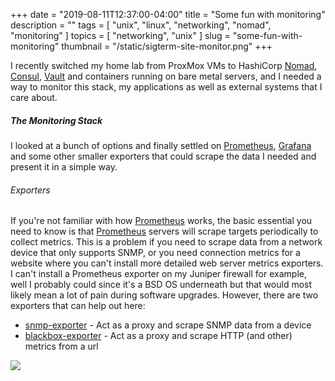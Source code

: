 +++
date        = "2019-08-11T12:37:00-04:00"
title       = "Some fun with monitoring"
description = ""
tags        = [ "unix", "linux", "networking", "nomad", "monitoring" ]
topics      = [ "networking", "unix" ]
slug        = "some-fun-with-monitoring"
thumbnail   = "/static/sigterm-site-monitor.png"
+++

I recently switched my home lab from ProxMox VMs to HashiCorp [Nomad],
[Consul], [Vault] and containers running on bare metal servers, and I needed
a way to monitor this stack, my applications as well as external systems that
I care about.

[Nomad]: https://www.nomadproject.io/
[Consul]: https://www.consul.io/
[Vault]: https://www.vaultproject.io/

<!--more-->

##### The Monitoring Stack

I looked at a bunch of options and finally settled on [Prometheus], [Grafana]
and some other smaller exporters that could scrape the data I needed and
present it in a simple way.

[Prometheus]: https://prometheus.io/docs/introduction/overview/
[Grafana]: https://grafana.com/

###### Exporters

If you're not familiar with how [Prometheus] works, the basic essential you
need to know is that [Prometheus] servers will scrape targets periodically to
collect metrics. This is a problem if you need to scrape data from a network
device that only supports SNMP, or you need connection metrics for a website
where you can't install more detailed web server metrics exporters. I can't
install a Prometheus exporter on my Juniper firewall for example, well I
probably could since it's a BSD OS underneath but that would most likely mean
a lot of pain during software upgrades. However, there are two exporters that
can help out here:

* [snmp-exporter] - Act as a proxy and scrape SNMP data from a device
* [blackbox-exporter] - Act as a proxy and scrape HTTP (and other) metrics from
 a url

![](/static/sigterm-site-monitor.png)

[snmp-exporter]: https://github.com/prometheus/snmp_exporter
[blackbox-exporter]: https://github.com/prometheus/blackbox_exporter
